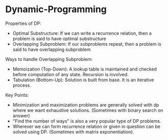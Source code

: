 # Dynamic-Programming

Properties of DP:
* Optimal Substructure: If we can write a recurrence relation, then a problem
  is said to have optimal substructure
* Overlapping Subproblem: If our subproblems repeat, then a problem is said
  to have overlapping subproblem

Ways to handle Overlapping Subproblem:
* Memoization (Top-Down): A lookup table is maintained and checked
  before computation of any state. Recursion is involved.
* Tabulation (Bottom-Up): Solution is built from base. It is an
  iterative process.

Key Points:
* Minimization and maximization problems are generally solved with dp where we
  want exhaustive solutions. (Sometimes with binary search on answer)
* "Find the number of ways" is also a very popular type of DP problems.
* Wherever we can form recurrence relation or given in question can be solved
  using DP. (Sometimes with matrix exponentiation).
 
